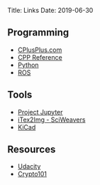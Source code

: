 Title: Links
Date: 2019-06-30


<a name='programming'></a>
Programming
------------------------------------------------------------------------------------------------------------------------
- [CPlusPlus.com](https://www.cplusplus.com)
- [CPP Reference](https://cppreference.com)
- [Python](https://python.org)
- [ROS](https://ros.org)


<a name='tools'></a>
Tools
------------------------------------------------------------------------------------------------------------------------
- [Project Jupyter](https://jupyter.org)
- [iTex2Img - SciWeavers](http://www.sciweavers.org/free-online-latex-equation-editor)
- [KiCad](https://kicad-pcb.org)


<a name='resources'></a>
Resources
------------------------------------------------------------------------------------------------------------------------
- [Udacity](https://udacity.com)
- [Crypto101](https://www.crypto101.io)

